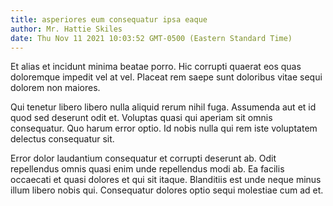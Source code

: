 ```yaml
---
title: asperiores eum consequatur ipsa eaque
author: Mr. Hattie Skiles
date: Thu Nov 11 2021 10:03:52 GMT-0500 (Eastern Standard Time)
---
```

Et alias et incidunt minima beatae porro. Hic corrupti quaerat eos quas doloremque impedit vel at vel. Placeat rem saepe sunt doloribus vitae sequi dolorem non maiores.

 Qui tenetur libero libero nulla aliquid rerum nihil fuga. Assumenda aut et id quod sed deserunt odit et. Voluptas quasi qui aperiam sit omnis consequatur. Quo harum error optio. Id nobis nulla qui rem iste voluptatem delectus consequatur sit.

 Error dolor laudantium consequatur et corrupti deserunt ab. Odit repellendus omnis quasi enim unde repellendus modi ab. Ea facilis occaecati et quasi dolores et qui sit itaque. Blanditiis est unde neque minus illum libero nobis qui. Consequatur dolores optio sequi molestiae cum ad et.